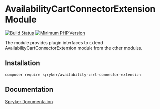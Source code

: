 # AvailabilityCartConnectorExtension Module
[![Build Status](https://travis-ci.org/spryker/availability-cart-connector-extension.svg)](https://travis-ci.org/spryker/availability-cart-connector-extension)
[![Minimum PHP Version](https://img.shields.io/badge/php-%3E%3D%207.2-8892BF.svg)](https://php.net/)

The module provides plugin interfaces to extend AvailabilityCartConnectorExtension module from the other modules.

## Installation

```
composer require spryker/availability-cart-connector-extension
```

## Documentation

[Spryker Documentation](https://academy.spryker.com/developing_with_spryker/module_guide/modules.html)
